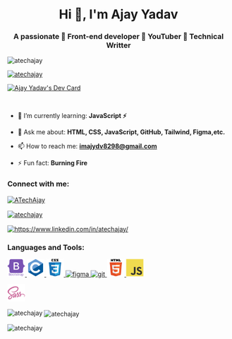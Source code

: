 <h1 align="center">Hi 👋, I'm Ajay Yadav</h1>
<h3 align="center">A passionate 💛 Front-end developer 💛 YouTuber 💛 Technical Writter</h3>

<p align="left"> <img src="https://komarev.com/ghpvc/?username=atechajay&label=Profile%20views&color=0e75b6&style=flat" alt="atechajay" /> </p>

<p align="left"> <a href="https://twitter.com/atechajay" target="blank"><img src="https://img.shields.io/twitter/follow/atechajay?logo=twitter&style=for-the-badge" alt="atechajay" /></a> </p>

<a href="https://app.daily.dev/ATechAjay"><img src="https://api.daily.dev/devcards/0ce8ffa207434697831c308ac804787b.png?r=kyj" width="400" alt="Ajay Yadav's Dev Card"/></a>

&nbsp;&nbsp;&nbsp;&nbsp;

- 🌱 I’m currently learning: **JavaScript ⚡**

- 💬 Ask me about: **HTML, CSS, JavaScript, GitHub, Tailwind, Figma,etc.**

- 📫 How to reach me: **imajydv8298@gmail.com**

- ⚡ Fun fact: **Burning Fire**

<h3 align="left">Connect with me:</h3>
<p align="left">
<a href="https://www.youtube.com/c/atechajay/" target="blank"><img align="center" src="https://raw.githubusercontent.com/rahuldkjain/github-profile-readme-generator/master/src/images/icons/Social/youtube.svg" alt="ATechAjay" height="30" width="40" /></a>
  
<a href="https://twitter.com/atechajay" target="blank"><img align="center" src="https://raw.githubusercontent.com/rahuldkjain/github-profile-readme-generator/master/src/images/icons/Social/twitter.svg" alt="atechajay" height="30" width="40" /></a>
  
<a href="https://linkedin.com/in/https://www.linkedin.com/in/atechajay/" target="blank"><img align="center" src="https://raw.githubusercontent.com/rahuldkjain/github-profile-readme-generator/master/src/images/icons/Social/linked-in-alt.svg" alt="https://www.linkedin.com/in/atechajay/" height="30" width="40" /></a>

</p>

<h3 align="left">Languages and Tools:</h3>
<p align="left"> <a href="https://getbootstrap.com" target="_blank" rel="noreferrer"> <img src="https://raw.githubusercontent.com/devicons/devicon/master/icons/bootstrap/bootstrap-plain-wordmark.svg" alt="bootstrap" width="40" height="40"/> </a> <a href="https://www.cprogramming.com/" target="_blank" rel="noreferrer"> <img src="https://raw.githubusercontent.com/devicons/devicon/master/icons/c/c-original.svg" alt="c" width="40" height="40"/> </a> <a href="https://www.w3schools.com/css/" target="_blank" rel="noreferrer"> <img src="https://raw.githubusercontent.com/devicons/devicon/master/icons/css3/css3-original-wordmark.svg" alt="css3" width="40" height="40"/> </a> <a href="https://www.figma.com/" target="_blank" rel="noreferrer"> <img src="https://www.vectorlogo.zone/logos/figma/figma-icon.svg" alt="figma" width="40" height="40"/> </a> <a href="https://git-scm.com/" target="_blank" rel="noreferrer"> <img src="https://www.vectorlogo.zone/logos/git-scm/git-scm-icon.svg" alt="git" width="40" height="40"/> </a> <a href="https://www.w3.org/html/" target="_blank" rel="noreferrer"> <img src="https://raw.githubusercontent.com/devicons/devicon/master/icons/html5/html5-original-wordmark.svg" alt="html5" width="40" height="40"/> </a> <a href="https://developer.mozilla.org/en-US/docs/Web/JavaScript" target="_blank" rel="noreferrer"> <img src="https://raw.githubusercontent.com/devicons/devicon/master/icons/javascript/javascript-original.svg" alt="javascript" width="40" height="40"/> </a> 
  
  <a href="https://sass-lang.com" target="_blank" rel="noreferrer"> <img src="https://raw.githubusercontent.com/devicons/devicon/master/icons/sass/sass-original.svg" alt="sass" width="40" height="40"/> </a> </p>

<p><img align="left" src="https://github-readme-stats.vercel.app/api/top-langs?username=atechajay&show_icons=true&locale=en&layout=compact" alt="atechajay" /></p>

<p>&nbsp;<img align="center" src="https://github-readme-stats.vercel.app/api?username=atechajay&show_icons=true&locale=en" alt="atechajay" /></p>

<p><img align="center" src="https://github-readme-streak-stats.herokuapp.com/?user=atechajay&" alt="atechajay" /></p>
